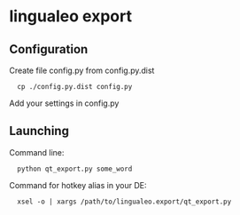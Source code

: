 lingualeo export
================

## Configuration
Create file config.py from config.py.dist
```
  cp ./config.py.dist config.py
```
Add your settings in config.py

## Launching
Command line:
```
  python qt_export.py some_word
```
Command for hotkey alias in your DE:
```
  xsel -o | xargs /path/to/lingualeo.export/qt_export.py
```
